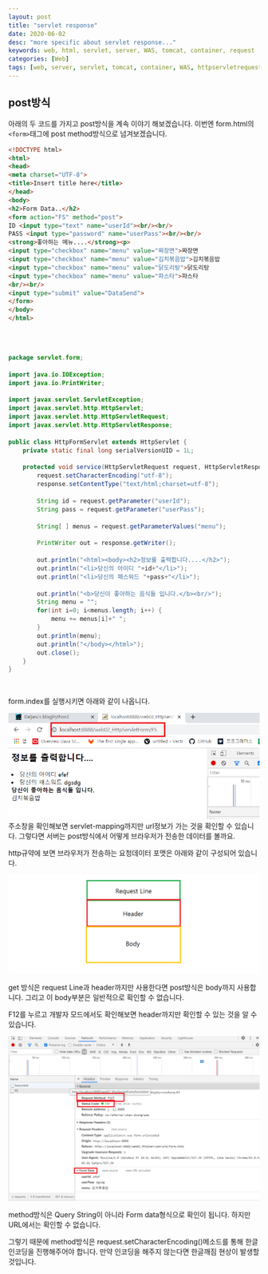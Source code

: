 ```yaml
---
layout: post
title: "servlet response"
date: 2020-06-02
desc: "more specific about servlet response..."
keywords: web, html, servlet, server, WAS, tomcat, container, request
categories: [Web]
tags: [web, server, servlet, tomcat, container, WAS, httpservletrequest]
---
```


## post방식

아래의 두 코드를 가지고 post방식을 계속 이야기 해보겠습니다. 이번엔 form.html의 `<form>`태그에 post method방식으로 넘겨보겠습니다.
<br>

~~~html
<!DOCTYPE html>
<html>
<head>
<meta charset="UTF-8">
<title>Insert title here</title>
</head>
<body>
<h2>Form Data..</h2>
<form action="FS" method="post">
ID <input type="text" name="userId"><br/><br/>
PASS <input type="password" name="userPass"><br/><br/>
<strong>좋아하는 메뉴....</strong><p>
<input type="checkbox" name="menu" value="짜장면">짜장면
<input type="checkbox" name="menu" value="김치볶음밥">김치볶음밥
<input type="checkbox" name="menu" value="닭도리탕">닭도리탕
<input type="checkbox" name="menu" value="파스타">파스타
<br/><br/>
<input type="submit" value="DataSend">
</form>
</body>
</html>
~~~
<br>

<br>

~~~java
package servlet.form;

import java.io.IOException;
import java.io.PrintWriter;

import javax.servlet.ServletException;
import javax.servlet.http.HttpServlet;
import javax.servlet.http.HttpServletRequest;
import javax.servlet.http.HttpServletResponse;

public class HttpFormServlet extends HttpServlet {
	private static final long serialVersionUID = 1L;

	protected void service(HttpServletRequest request, HttpServletResponse response) throws ServletException, IOException {
		request.setCharacterEncoding("utf-8");
		response.setContentType("text/html;charset=utf-8");
		
		String id = request.getParameter("userId");
		String pass = request.getParameter("userPass");
		
		String[ ] menus = request.getParameterValues("menu");
		
		PrintWriter out = response.getWriter();
		
		out.println("<html><body><h2>정보를 출력합니다....</h2>");
		out.println("<li>당신의 아이디 "+id+"</li>");
		out.println("<li>당신의 패스워드 "+pass+"</li>");
		
		out.println("<b>당신이 좋아하는 음식들 입니다.</b><br/>");
		String menu = "";
		for(int i=0; i<menus.length; i++) {
			menu += menus[i]+" ";
		}
		out.println(menu);
		out.println("</body></html>");
		out.close();
	}
}
~~~
<br>

form.index를 실행시키면 아래와 같이 나옵니다.
<br> 

![26post](/static/assets/img/blog/web/02MakeServlet/26post.png)
<br>
주소창을 확인해보면 servlet-mapping까지만 url정보가 가는 것을 확인할 수 있습니다. 그렇다면 서버는 post방식에서 어떻게 브라우저가 전송한 데이터를 볼까요.

http규약에 보면 브라우저가 전송하는 요청데이터 포맷은 아래와 같이 구성되어 있습니다. 

![27requestFormat](/static/assets/img/blog/web/02MakeServlet/27requestFormat.png)

get 방식은 request Line과 header까지만 사용한다면 post방식은 body까지 사용합니다. 그리고 이 body부분은 일반적으로 확인할 수 없습니다. 

F12를 누르고 개발자 모드에서도 확인해보면 header까지만 확인할 수 있는 것을 알 수 있습니다. 

![28requestFormat02](/static/assets/img/blog/web/02MakeServlet/28requestFormat02.png)

method방식은 Query String이 아니라 Form data형식으로 확인이 됩니다. 하지만 URL에서는 확인할 수 없습니다. 

그렇기 때문에 method방식은 request.setCharacterEncoding()메소드를 통해 한글인코딩을 진행해주어야 합니다. 만약 인코딩을 해주지 않는다면 한글깨짐 현상이 발생할 것입니다. 


